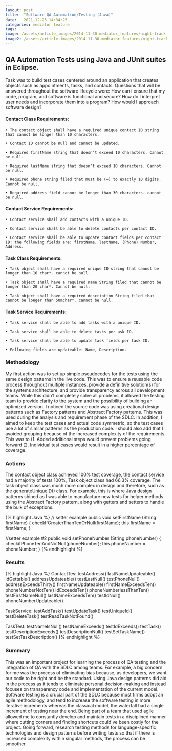 ```yaml
---
layout: post
title:  "Software QA Automation/Testing (Java)"
date:   2021-12-25 14:34:25
categories: mediator feature
tags: 
image: /assets/article_images/2014-11-30-mediator_features/night-track.JPG
image2: /assets/article_images/2014-11-30-mediator_features/night-track-mobile.JPG
---
```

## QA Automation Tests using Java and JUnit suites in Eclipse.

Task was to build test cases centered around an application that creates objects such as appointments, tasks, and contacts. Questions that will be answered throughout the software lifecycle were: How can i ensure that my code, program, and software is functional and secure? How do I interpret user needs and incorporate them into a program? How would I approach software design?


#### Contact Class Requirements:


	• The contact object shall have a required unique contact ID string that cannot be longer than 10 characters. 

	• Contact ID cannot be null and cannot be updated.

	• Required firstName string that doesn’t exceed 10 characters. Cannot be null.

	• Required lastName string that doesn’t exceed 10 characters. Cannot be null.

	• Required phone string filed that must be (=) to exactly 10 digits. Cannot be null.

	• Required address field cannot be longer than 30 characters. cannot be null.


#### Contact Service Requirements:


	• Contact service shall add contacts with a unique ID.

	• Contact service shall be able to delete contacts per contact ID.

	• Contact service shall be able to update contact fields per contact ID: the following fields are: firstName, lastName, (Phone) Number, Address.


#### Task Class Requirements:


	• Task object shall have a required unique ID string that cannot be longer than 10 char*. cannot be null.

	• Task object shall have a required name String filed that cannot be longer than 20 char*. Cannot be null.

	• Task object shall have a required description String filed that cannot be longer than 50mchar*. cannot be null.


#### Task Service Requirements:


	• Task service shall be able to add tasks with a unique ID.

	• Task service shall be able to delete tasks per ask ID.

	• Task service shall be able to update task fields per task ID. 

	• Following fields are updateable: Name, Description.


### Methodology


My first action was to set up simple pseudocodes for the tests using the same design patterns in the live code. This was to ensure a reusable code process throughout multiple instances, provide a definitive solution(s) for the systems architecture, and provide transparency across all development teams. While this didn’t completely solve all problems, it allowed the testing team to provide clarity to the system and the possibility of building an optimized version. I noticed the source code was using creational design patterns such as Factory patterns and Abstract Factory patterns. This was used during the analysis and requirement phase of the SDLC. In addition, I aimed to keep the test cases and actual code symmetric, so the test cases use a lot of similar patterns as the production code. I should also add that I avoided grouping because of the increased complexity of the requirements. This was to (1. Added additional steps would prevent problems going forward (2. Individual test cases would result in a higher percentage of coverage.


### Actions


The contact object class achieved 100% test coverage, the contact service had a majority of tests 100%, Task object class had 66.3% coverage. The task object class was much more complex in design and therefore, such as the generateUniqueID() class. 
For example, this is where Java design patterns shined as I was able to manufacture new tests for helper methods using the Abstract Factory pattern, along with getters and setters to handle the bulk of exceptions. 


{% highlight Java %}
// setter example
public void setFirstName (String firstName) {
	checkIfGreaterThanTenOrNull(firstName);
	this.firstName = firstName;
     }

//setter example #2
public void setPhoneNumber (String phoneNumber) {
	checkifPhoneTenAndNotNull(phoneNumber);
	this.phoneNumber = phoneNumber;
    }
{% endhighlight %}
  
### Results


{% highlight Java %}
ContactTes:
testAddress()
lastNameUpdateable()
idGettable()
addressUpdateable()
testLastNull()
testPhoneNull()
addressExceedsThirty()
firstNameUpdateable()
firstNameExceedsTen()
phoneNumberNotTen()
idExceedsTen()
phoneNumberlessThanTen()
testFirstNameNull()
lastNameExceedsTen()
testIdNull()
phoneNumberUpdateable()
	
TaskService:
testAddTask()
testUpdateTask()
testUniqueId()
testDeleteTask()
testReadTaskNotFound()

TaskTest: 
testNameIsNull()
testNameExceeds()
testIdExceeds()
testTask()
testDescriptionExceeds()
testDescriptionNull()
testSetTaskName()
testSetTaskDescription()
{% endhighlight %}    
 
### Summary


This was an important project for learning the process of QA testing and the integration of QA with the SDLC among teams. For example, a big concern for me was the process of eliminating bias because, as developers, we want our code to be right and be the standard. Using Java design patterns did aid in the process as it tends to eliminate personal decision-making and instead focuses on transparency code and implementation of the current model. Software testing is a crucial part of the SDLC because most firms adopt an agile methodology, and tend to increase the software testing in more iterative increments whereas the classical model, the waterfall had a single increment of testing near the end. Being part of a team that used agile allowed me to constantly develop and maintain tests in a disciplined manner where cutting corners and finding shortcuts could've been costly for the project. Going forward, research testing methods for language-specific technologies and design patterns before writing tests so that if there is increased complexity within singular methods, the process can be smoother. 



